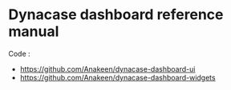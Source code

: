 Dynacase dashboard reference manual
================================

Code : 
 * https://github.com/Anakeen/dynacase-dashboard-ui
 * https://github.com/Anakeen/dynacase-dashboard-widgets


